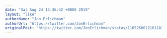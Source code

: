 ```yaml
---
date: "Sat Aug 24 13:36:42 +0000 2019"
layout: "like"
authorName: "Jon Erlichman"
authorUrl: "https://twitter.com/JonErlichman"
originalPost: "https://twitter.com/JonErlichman/status/1165256622161182720"
---
```

